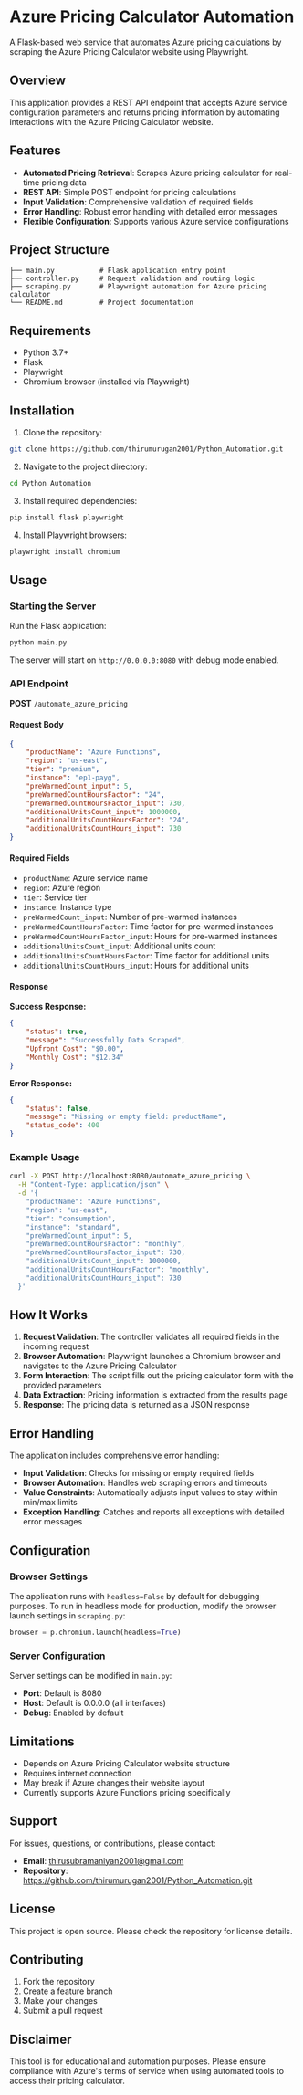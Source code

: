 # Azure Pricing Calculator Automation

A Flask-based web service that automates Azure pricing calculations by scraping the Azure Pricing Calculator website using Playwright.

## Overview

This application provides a REST API endpoint that accepts Azure service configuration parameters and returns pricing information by automating interactions with the Azure Pricing Calculator website.

## Features

- **Automated Pricing Retrieval**: Scrapes Azure pricing calculator for real-time pricing data
- **REST API**: Simple POST endpoint for pricing calculations
- **Input Validation**: Comprehensive validation of required fields
- **Error Handling**: Robust error handling with detailed error messages
- **Flexible Configuration**: Supports various Azure service configurations

## Project Structure

```
├── main.py           # Flask application entry point
├── controller.py     # Request validation and routing logic
├── scraping.py       # Playwright automation for Azure pricing calculator
└── README.md         # Project documentation
```

## Requirements

- Python 3.7+
- Flask
- Playwright
- Chromium browser (installed via Playwright)

## Installation

1. Clone the repository:
```bash
git clone https://github.com/thirumurugan2001/Python_Automation.git
```

2. Navigate to the project directory:
```bash
cd Python_Automation
```

3. Install required dependencies:
```bash
pip install flask playwright
```

4. Install Playwright browsers:
```bash
playwright install chromium
```

## Usage

### Starting the Server

Run the Flask application:
```bash
python main.py
```

The server will start on `http://0.0.0.0:8080` with debug mode enabled.

### API Endpoint

**POST** `/automate_azure_pricing`

#### Request Body

```json
{
    "productName": "Azure Functions",
    "region": "us-east",
    "tier": "premium",
    "instance": "ep1-payg",
    "preWarmedCount_input": 5,
    "preWarmedCountHoursFactor": "24",
    "preWarmedCountHoursFactor_input": 730,
    "additionalUnitsCount_input": 1000000,
    "additionalUnitsCountHoursFactor": "24",
    "additionalUnitsCountHours_input": 730
}
```

#### Required Fields

- `productName`: Azure service name
- `region`: Azure region
- `tier`: Service tier
- `instance`: Instance type
- `preWarmedCount_input`: Number of pre-warmed instances
- `preWarmedCountHoursFactor`: Time factor for pre-warmed instances
- `preWarmedCountHoursFactor_input`: Hours for pre-warmed instances
- `additionalUnitsCount_input`: Additional units count
- `additionalUnitsCountHoursFactor`: Time factor for additional units
- `additionalUnitsCountHours_input`: Hours for additional units

#### Response

**Success Response:**
```json
{
    "status": true,
    "message": "Successfully Data Scraped",
    "Upfront Cost": "$0.00",
    "Monthly Cost": "$12.34"
}
```

**Error Response:**
```json
{
    "status": false,
    "message": "Missing or empty field: productName",
    "status_code": 400
}
```

### Example Usage

```bash
curl -X POST http://localhost:8080/automate_azure_pricing \
  -H "Content-Type: application/json" \
  -d '{
    "productName": "Azure Functions",
    "region": "us-east",
    "tier": "consumption",
    "instance": "standard",
    "preWarmedCount_input": 5,
    "preWarmedCountHoursFactor": "monthly",
    "preWarmedCountHoursFactor_input": 730,
    "additionalUnitsCount_input": 1000000,
    "additionalUnitsCountHoursFactor": "monthly",
    "additionalUnitsCountHours_input": 730
  }'
```

## How It Works

1. **Request Validation**: The controller validates all required fields in the incoming request
2. **Browser Automation**: Playwright launches a Chromium browser and navigates to the Azure Pricing Calculator
3. **Form Interaction**: The script fills out the pricing calculator form with the provided parameters
4. **Data Extraction**: Pricing information is extracted from the results page
5. **Response**: The pricing data is returned as a JSON response

## Error Handling

The application includes comprehensive error handling:

- **Input Validation**: Checks for missing or empty required fields
- **Browser Automation**: Handles web scraping errors and timeouts
- **Value Constraints**: Automatically adjusts input values to stay within min/max limits
- **Exception Handling**: Catches and reports all exceptions with detailed error messages

## Configuration

### Browser Settings

The application runs with `headless=False` by default for debugging purposes. To run in headless mode for production, modify the browser launch settings in `scraping.py`:

```python
browser = p.chromium.launch(headless=True)
```

### Server Configuration

Server settings can be modified in `main.py`:
- **Port**: Default is 8080
- **Host**: Default is 0.0.0.0 (all interfaces)
- **Debug**: Enabled by default

## Limitations

- Depends on Azure Pricing Calculator website structure
- Requires internet connection
- May break if Azure changes their website layout
- Currently supports Azure Functions pricing specifically

## Support

For issues, questions, or contributions, please contact:
- **Email**: thirusubramaniyan2001@gmail.com
- **Repository**: https://github.com/thirumurugan2001/Python_Automation.git

## License

This project is open source. Please check the repository for license details.

## Contributing

1. Fork the repository
2. Create a feature branch
3. Make your changes
4. Submit a pull request

## Disclaimer

This tool is for educational and automation purposes. Please ensure compliance with Azure's terms of service when using automated tools to access their pricing calculator.
